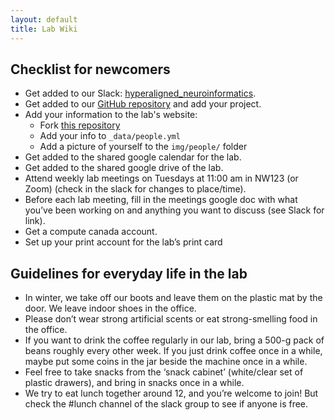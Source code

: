 ```yaml
---
layout: default
title: Lab Wiki
---
```


## Checklist for newcomers

- Get added to our Slack: [hyperaligned_neuroinformatics](https://hyper-neuro.slack.com).
- Get added to our [GitHub repository](https://github.com/neurodatascience) and add your project.
- Add your information to the lab's website:
  - Fork [this repository](https://github.com/neurodatascience/neurodatascience.github.io)
  - Add your info to `_data/people.yml`
  - Add a picture of yourself to the `img/people/` folder
- Get added to the shared google calendar for the lab.
- Get added to the shared google drive of the lab.
- Attend weekly lab meetings on Tuesdays at 11:00 am in NW123 (or Zoom)
  (check in the slack for changes to place/time).
- Before each lab meeting, fill in the meetings google doc
  with what you’ve been working on and anything you want to discuss (see Slack for link).
- Get a compute canada account.
- Set up your print account for the lab’s print card

## Guidelines for everyday life in the lab

- In winter, we take off our boots and leave them on the plastic mat by the door.
  We leave indoor shoes in the office.
- Please don’t wear strong artificial scents or eat strong-smelling food in the office.
- If you want to drink the coffee regularly in our lab, bring a 500-g pack of beans roughly every other week.
  If you just drink coffee once in a while, maybe put some coins in the jar beside the machine once in a while.
- Feel free to take snacks from the ‘snack cabinet’ (white/clear set of plastic drawers),
  and bring in snacks once in a while.
- We try to eat lunch together around 12, and you’re welcome to join!
  But check the #lunch channel of the slack group to see if anyone is free.
